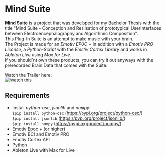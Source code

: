 # Mind Suite

**Mind Suite** is a project that was developed for my Bachelor Thesis with the title "Mind Suite - Conception and Realisation of prototypical Userinterfaces between Electroencephalography and Algorithmic Composition".   
This Plug-In Suite is an attempt to make music with your brain.  
The Project is made for an *Emotiv EPOC* + in addition with a *Emotiv PRO License*, a *Python-Script* with the *Emotiv Cortex Library* and works in *Ableton Live* using *Max for Live*.  
If you should´nt own these products, you can try it out anyways with the prerecorded Brain Data that comes with the Suite.

Watch the Trailer here:  
[![Watch this](http://img.youtube.com/vi/emxj5WY0Gy4/0.jpg)](http://www.youtube.com/watch?v=emxj5WY0Gy4 "MIND SUITE TRAILER")

## Requirements

- Install *python-osc*, *jsonlib* and *numpy*:  
`$pip install python-osc` (https://pypi.org/project/python-osc/)  
`$pip install jsonlib` (https://pypi.org/project/jsonlib/)  
`$pip install numpy` (https://pypi.org/project/numpy/)
- Emotiv Epoc + (or higher)
- Emotiv BCI and Emotiv PRO
- Emotiv Cortex API
- Python
- Ableton Live with Max for Live
